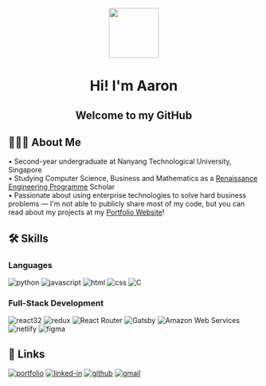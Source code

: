 <div align="center">
  <p><img src="https://media.giphy.com/media/KzJkzjggfGN5Py6nkT/giphy.gif" width="100"/></p>
  <h1>
    Hi! I'm Aaron
  </h1>
  <h2>
	  Welcome to my GitHub
</h2>
</div>

## 🧑🏻‍💻 About Me
<div>• Second-year undergraduate at Nanyang Technological University, Singapore </div>
<div>• Studying Computer Science, Business and Mathematics as a <a href="https://www.ntu.edu.sg/education/undergraduate-programme/renaissance-engineering-programme-(rep)">Renaissance Engineering Programme</a> Scholar </div>
<div>• Passionate about using enterprise technologies to solve hard business problems — I'm not able to publicly share most of my code, but you can read about my projects at my <a href="https://aaronchua.tech">Portfolio Website</a>!</div>

## 🛠️ Skills
### Languages
![python](https://img.shields.io/badge/Python-3776AB?style=for-the-badge&logo=python&logoColor=white)
![javascript](https://img.shields.io/badge/JavaScript-323330?style=for-the-badge&logo=javascript&logoColor=F7DF1E)
![html](https://img.shields.io/badge/HTML5-E34F26?style=for-the-badge&logo=html5&logoColor=white)
![css](https://img.shields.io/badge/CSS3-1572B6?style=for-the-badge&logo=css3&logoColor=white)
![C](https://img.shields.io/badge/C-A8B9CC?style=for-the-badge&logo=C&logoColor=blue)


### Full-Stack Development
![react](https://img.shields.io/badge/React-20232A?style=for-the-badge&logo=react&logoColor=61DAFB)32
![redux](https://img.shields.io/badge/Redux-764ABC?style=for-the-badge&logo=Redux&logoColor)
![React Router](https://img.shields.io/badge/React%20Router-CA4245?style=for-the-badge&logo=React%20Router&logoColor=white)
![Gatsby](https://img.shields.io/badge/Gatsby-663399?style=for-the-badge&logo=Gatsby&logoColor=white)
![Amazon Web Services](https://img.shields.io/badge/Amazon%20Web%20Services-ffaa00?style=for-the-badge&logo=Amazon%20AWS)
![netlify](https://img.shields.io/badge/Netlify-00C7B7?style=for-the-badge&logo=netlify&logoColor=white)
![figma](https://img.shields.io/badge/figma-000000?style=for-the-badge&logo=figma&logoColor=white)

## 🔗 Links
[![portfolio](https://img.shields.io/badge/Portfolio%20Website-5340ff?style=for-the-badge&logo=Google-chrome&logoColor=white)](https://aaronchua.tech/)
[![linked-in](https://img.shields.io/badge/LinkedIn-0077B5?style=for-the-badge&logo=LinkedIn&logoColor=white)](https://www.linkedin.com/in/aaronchua1/)
[![github](https://img.shields.io/badge/GitHub-000000?style=for-the-badge&logo=GitHub&logoColor=white)](https://github.com/aaronchualala)
[![gmail](https://img.shields.io/badge/Gmail-D14836?style=for-the-badge&logo=Gmail&logoColor=white)](mailto:aaronchua0012@gmail.com)



<!--
https://simpleicons.org/
-->
